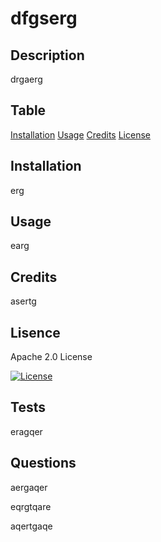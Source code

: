  # dfgserg
 

## Description
  drgaerg
 

## Table
  [Installation](#installation)
  [Usage](#usage)
  [Credits](#credits)
  [License](#lisence)

## Installation
  erg


## Usage
  earg
 

## Credits
  asertg
 

## Lisence
  Apache 2.0 License


[![License](https://img.shields.io/badge/License-Apache_2.0-blue.svg)](https://opensource.org/licenses/Apache-2.0)

## Tests
  eragqer
 

## Questions
  aergaqer
 
  eqrgtqare

  aqertgaqe

